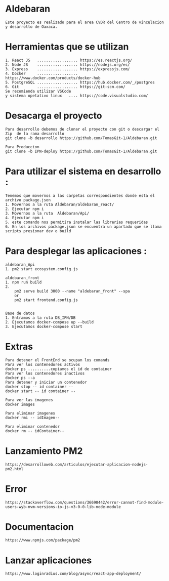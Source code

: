 # Aldebaran
    Este proyecto es realizado para el area CVDR del Centro de vinculacion y desarrollo de Oaxaca.
# Herramientas que se utilizan
    1. React JS   .................. https://es.reactjs.org/ 
    2. Node JS    .................. https://nodejs.org/es/ 
    3. Express    .................. https://expressjs.com/
    4. Docker     .................. https://www.docker.com/products/docker-hub
    5. PostgreSQL .................. https://hub.docker.com/_/postgres
    6. Git        .................. https://git-scm.com/
    Se recomienda utilizar VSCode   
    y sistema opetativo linux   .... https://code.visualstudio.com/

# Desacarga el proyecto 

    Para desarrollo debemos de clonar el proyecto con git o descargar el Zip  de la rama desarrollo
    git clone -b desarrollo https://github.com/TomasGit-1/Aldebaran.git

    Para Produccion 
    git clone -b IPN-deploy https://github.com/TomasGit-1/Aldebaran.git

# Para utilizar el sistema en desarrollo :
    Tenemos que movernos a las carpetas correspondientes donde esta el archivo package.json
    1. Movernos a la ruta Aldebaran/aldebaran_react/
    2. Ejecutar npm i 
    3. Movernos a la ruta  Aldebaran/Api/
    4. Ejecutar npm i
    5. este comando nos permitira instalar las librerias requeridas
    6. En los archivos package.json se encuentra un apartado que se llama scripts presionar dev o build

# Para desplegar las aplicaciones :
    aldebaran_Api
    1. pm2 start ecosystem.config.js

    aldebaran_front
    1. npm run build 
    2.
        pm2 serve build 3000 --name "aldebaran_front" --spa 
        or 
        pm2 start frontend.config.js


    Base de datos
    1. Entramos a la ruta DB_IPN/DB
    2. Ejecutamos docker-compose up --build
    3. Ejecutamos docker-compose start 

# Extras
    Para detener el FrontEnd se ocupan los comands
    Para ver los contenedores activos
    docker ps ..........copiamos el id de container
    Para ver los contenedores inactivos
    docker ps --a
    Para detener y iniciar un contenedor
    docker stop -- id container --
    docker start -- id container --
    
    Para ver las imagenes 
    docker images

    Para eliminar imagenes
    docker rmi -- idImagen--

    Para eliminar contenedor 
    docker rm -- idContainer--


# Lanzamiento PM2 
    https://desarrolloweb.com/articulos/ejecutar-aplicacion-nodejs-pm2.html
# Error
    https://stackoverflow.com/questions/36690442/error-cannot-find-module-users-wyb-nvm-versions-io-js-v3-0-0-lib-node-module
# Documentacion
    https://www.npmjs.com/package/pm2

# Lanzar aplicaciones
    https://www.loginradius.com/blog/async/react-app-deployment/
